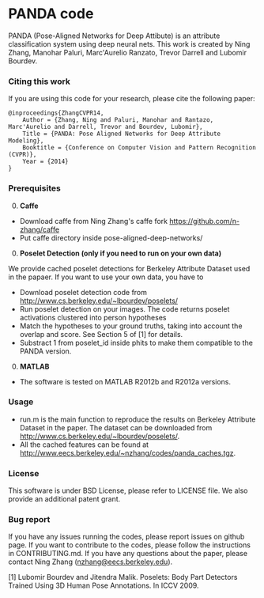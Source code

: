 PANDA code
=============
PANDA (Pose-Aligned Networks for Deep Attibute) is an attribute classification system using deep neural nets. This work is created by Ning Zhang, Manohar Paluri, Marc'Aurelio Ranzato, Trevor Darrell and Lubomir Bourdev.

### Citing this work
If you are using this code for your research, please cite the following paper:

    @inproceedings{ZhangCVPR14,
        Author = {Zhang, Ning and Paluri, Manohar and Rantazo, Marc'Aurelio and Darrell, Trevor and Bourdev, Lubomir},
        Title = {PANDA: Pose Aligned Networks for Deep Attribute Modeling},
        Booktitle = {Conference on Computer Vision and Pattern Recognition (CVPR)},
        Year = {2014}
    }

### Prerequisites
0. **Caffe**
  - Download caffe from Ning Zhang's caffe fork https://github.com/n-zhang/caffe
  - Put caffe directory inside pose-aligned-deep-networks/

0. **Poselet Detection (only if you need to run on your own data)** 

We provide cached poselet detections for Berkeley Attribute Dataset used in the papaer. If you want to use your own data, you have to 
  - Download poselet detection code from http://www.cs.berkeley.edu/~lbourdev/poselets/
  - Run poselet detection on your images. The code returns poselet activations clustered into person hypotheses
  - Match the hypotheses to your ground truths, taking into account the overlap and score. See Section 5 of [1] for details.
  - Substract 1 from poselet_id inside phits to make them compatible to the PANDA version.

0. **MATLAB**
  - The software is tested on MATLAB R2012b and R2012a versions.

### Usage
  - run.m is the main function to reproduce the results on Berkeley Attribute Dataset in the paper. The dataset can be downloaded from http://www.cs.berkeley.edu/~lbourdev/poselets/.
  - All the cached features can be found at http://www.eecs.berkeley.edu/~nzhang/codes/panda_caches.tgz.

### License
This software is under BSD License, please refer to LICENSE file. We also provide an additional patent grant.

### Bug report
If you have any issues running the codes, please report issues on github page. If you want to contribute to the codes, please follow the instructions in CONTRIBUTING.md. If you have any questions about the paper, please contact Ning Zhang (nzhang@eecs.berkeley.edu).

[1] Lubomir Bourdev and Jitendra Malik. Poselets: Body Part Detectors Trained Using 3D Human Pose Annotations. In ICCV 2009.
 
